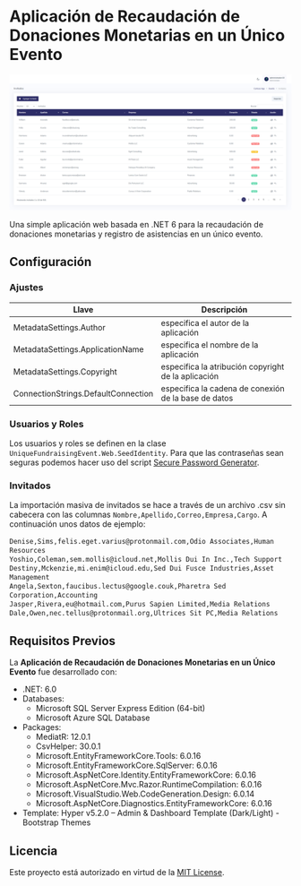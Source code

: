 # Aplicación de Recaudación de Donaciones Monetarias en un Único Evento

![alt text](/images/cover.png "Aplicación de Recaudación de Donaciones Monetarias en un Único Evento")

Una simple aplicación web basada en .NET 6 para la recaudación de donaciones monetarias y registro de asistencias en un único evento.

## Configuración

### Ajustes

| Llave | Descripción |
| --- | --- |
| MetadataSettings.Author | especifica el autor de la aplicación  |
| MetadataSettings.ApplicationName | especifica el nombre de la aplicación |
| MetadataSettings.Copyright | especifica la atribución copyright de la aplicación |
| ConnectionStrings.DefaultConnection | especifica la cadena de conexión de la base de datos |

### Usuarios y Roles

Los usuarios y roles se definen en la clase `UniqueFundraisingEvent.Web.SeedIdentity`. Para que las contraseñas sean seguras podemos hacer uso del script [Secure Password Generator](https://github.com/malexandersalazar/tools-python-secure-password-generator).

### Invitados

La importación masiva de invitados se hace a través de un archivo .csv sin cabecera con las columnas `Nombre,Apellido,Correo,Empresa,Cargo`. A continuación unos datos de ejemplo:

```csv
Denise,Sims,felis.eget.varius@protonmail.com,Odio Associates,Human Resources
Yoshio,Coleman,sem.mollis@icloud.net,Mollis Dui In Inc.,Tech Support
Destiny,Mckenzie,mi.enim@icloud.edu,Sed Dui Fusce Industries,Asset Management
Angela,Sexton,faucibus.lectus@google.couk,Pharetra Sed Corporation,Accounting
Jasper,Rivera,eu@hotmail.com,Purus Sapien Limited,Media Relations
Dale,Owen,nec.tellus@protonmail.org,Ultrices Sit PC,Media Relations
```

## Requisitos Previos

La **Aplicación de Recaudación de Donaciones Monetarias en un Único Evento** fue desarrollado con:

* .NET: 6.0
* Databases:
    * Microsoft SQL Server Express Edition (64-bit)
    * Microsoft Azure SQL Database
* Packages:
    * MediatR: 12.0.1
    * CsvHelper: 30.0.1
    * Microsoft.EntityFrameworkCore.Tools: 6.0.16
    * Microsoft.EntityFrameworkCore.SqlServer: 6.0.16
    * Microsoft.AspNetCore.Identity.EntityFrameworkCore: 6.0.16 
    * Microsoft.AspNetCore.Mvc.Razor.RuntimeCompilation: 6.0.16
    * Microsoft.VisualStudio.Web.CodeGeneration.Design: 6.0.14
    * Microsoft.AspNetCore.Diagnostics.EntityFrameworkCore: 6.0.16
* Template: Hyper v5.2.0 – Admin & Dashboard Template (Dark/Light) - Bootstrap Themes


## Licencia

Este proyecto está autorizado en virtud de la [MIT License][1].

[1]: https://opensource.org/licenses/mit-license.html "The MIT License | Open Source Initiative"